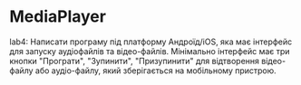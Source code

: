 # MediaPlayer
lab4: Написати програму під платформу Андроїд/iOS, яка має інтерфейс для запуску аудіофайлів та відео-файлів. Мінімально інтерфейс має три кнопки "Програти", "Зупинити", "Призупинити" для відтворення відео-файлу або аудіо-файлу, який зберігається на мобільному пристрою.
